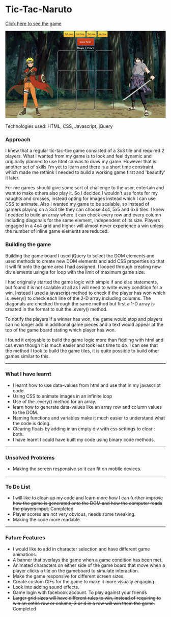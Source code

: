 # Tic-Tac-Naruto

[Click here to see the game](https://gzerka.github.io/GAProject1TicTacToe/)


![alt text](images/gamescreenshot.png "Logo Title Text 1")

Technologies used:
HTML, CSS, Javascript, jQuery

### Approach

I knew that a regular tic-tac-toe game consisted of a 3x3 tile and required 2 players. What I wanted from my game is to look and feel dynamic and originally planned to use html canvas to draw my game. However that is another set of skills I'm yet to learn and there is a short time constraint which made me rethink I needed to build a working game first and 'beautify' it later.

For me games should give some sort of challenge to the user, entertain and want to make others also play it. So I decided I wouldn't use fonts for my naughts and crosses, instead opting for images instead which I can use CSS to animate. Also I wanted my game to be scalable, so instead of gamers playing on a 3x3 tile they can choose 4x4, 5x5 and 6x6 tiles. I knew I needed to build an array where it can check every row and every column including diagonals for the same element, independent of its size. Players engaged in a 4x4 grid and higher will almost never experience a win unless the number of inline game elements are reduced.



### Building the game

Building the game board I used jQuery to select the DOM elements and used methods to create new DOM elements and add CSS properties so that it will fit onto the game area I had assigned.
I looped through creating new div elements using a for loop with the limit of maximum game size.

I had originally started the game logic with simple if and else statements, but found it is not scalable at all as I will need to write every condition for a win. Instead I used a javascript method to check if the player has won which is .every() to check each line of the 2-D array including columns. The diagonals are checked through the same method but first a 1-D array is created in the format to suit the .every() method.

To notify the players if a winner has won, the game would stop and players can no longer add in additional game pieces and a text would appear at the top of the game board stating which player has won.

I found it enjoyable to build the game logic more than fiddling with html and css even though it is much easier and took less time to do. I can see that the method I took to build the game tiles, it is quite possible to build other games similar to this.

---

### What I have learnt
- I learnt how to use data-values from html and use that in my javascript code.
- Using CSS to animate images in an infinite loop
- Use of the .every() method for an array.
- learn how to generate data-values like an array row and column values to the DOM.
- Naming functions and variables make it much easier to understand what the code is doing.
- Clearing floats by adding in an empty div with css settings to clear : both.
- I have learnt I could have built my code using binary code methods.

---

### Unsolved Problems
- Making the screen responsive so it can fit on mobile devices.


---

### To Do List
- ~~I will like to clean up my code and learn more how I can further improve how the game is generated onto the DOM and how the computer reads the players input.~~ Completed
- Player scores are not very obvious, needs some tweaking.
- Making the code more readable.


---

### Future Features
- I would like to add in character selection and have different game animations.
- A banner that overlays the game when a game condition has been met.
- Animated characters on either side of the game board that move when a player clicks a tile on the gameboard to simulate interaction.
- Make the game responsive for different screen sizes.
- Create custom GIFs for the game to make it more visually engaging.
- Look into adding sound effects.
- Game login with facebook account. To play against your friends
- ~~Larger grid sizes will have different rules to win, instead of requiring to win an entire row or column, 3 or 4 in a row will win them the game.~~ Completed
